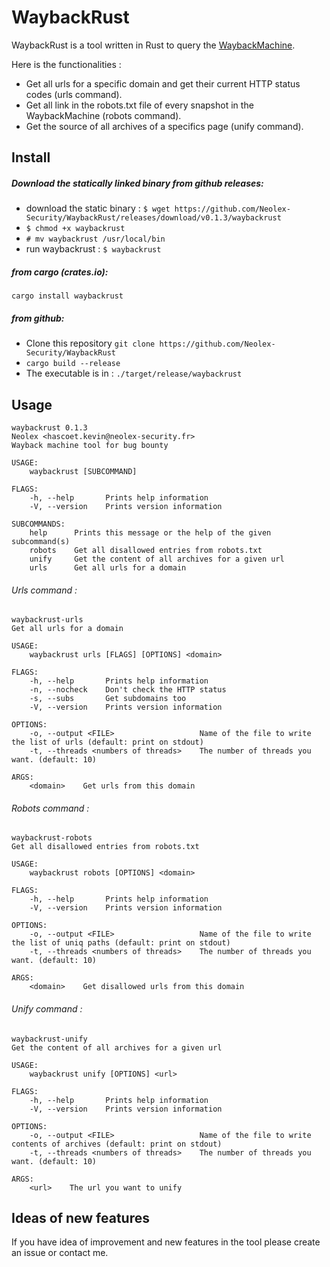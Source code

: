 WaybackRust
===

WaybackRust is a tool written in Rust to query the [WaybackMachine](https://archive.org/web/).

Here is the functionalities : 
* Get all urls for a specific domain and get their current HTTP status codes (urls command).
* Get all link in the robots.txt file of every snapshot in the WaybackMachine (robots command).
* Get the source of all archives of a specifics page (unify command).

## Install 

##### Download the statically linked binary from github releases:
* download the static binary : `$ wget https://github.com/Neolex-Security/WaybackRust/releases/download/v0.1.3/waybackrust`
* `$ chmod +x waybackrust`
* `# mv waybackrust /usr/local/bin`
* run waybackrust : `$ waybackrust `

##### from cargo (crates.io):
`cargo install waybackrust`

##### from github:
* Clone this repository `git clone https://github.com/Neolex-Security/WaybackRust`  
* `cargo build --release`
* The executable is in : `./target/release/waybackrust`

## Usage
```
waybackrust 0.1.3
Neolex <hascoet.kevin@neolex-security.fr>
Wayback machine tool for bug bounty

USAGE:
    waybackrust [SUBCOMMAND]

FLAGS:
    -h, --help       Prints help information
    -V, --version    Prints version information

SUBCOMMANDS:
    help      Prints this message or the help of the given subcommand(s)
    robots    Get all disallowed entries from robots.txt
    unify     Get the content of all archives for a given url
    urls      Get all urls for a domain
```
###### Urls command :
```
waybackrust-urls 
Get all urls for a domain

USAGE:
    waybackrust urls [FLAGS] [OPTIONS] <domain>

FLAGS:
    -h, --help       Prints help information
    -n, --nocheck    Don't check the HTTP status
    -s, --subs       Get subdomains too
    -V, --version    Prints version information

OPTIONS:
    -o, --output <FILE>                   Name of the file to write the list of urls (default: print on stdout)
    -t, --threads <numbers of threads>    The number of threads you want. (default: 10)

ARGS:
    <domain>    Get urls from this domain
```

###### Robots command :
```
waybackrust-robots 
Get all disallowed entries from robots.txt

USAGE:
    waybackrust robots [OPTIONS] <domain>

FLAGS:
    -h, --help       Prints help information
    -V, --version    Prints version information

OPTIONS:
    -o, --output <FILE>                   Name of the file to write the list of uniq paths (default: print on stdout)
    -t, --threads <numbers of threads>    The number of threads you want. (default: 10)

ARGS:
    <domain>    Get disallowed urls from this domain
```

###### Unify command : 
```
waybackrust-unify 
Get the content of all archives for a given url

USAGE:
    waybackrust unify [OPTIONS] <url>

FLAGS:
    -h, --help       Prints help information
    -V, --version    Prints version information

OPTIONS:
    -o, --output <FILE>                   Name of the file to write contents of archives (default: print on stdout)
    -t, --threads <numbers of threads>    The number of threads you want. (default: 10)

ARGS:
    <url>    The url you want to unify
```
## Ideas of new features
If you have idea of improvement and new features in the tool please create an issue or contact me.